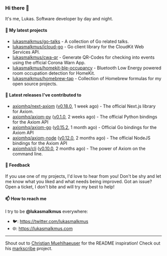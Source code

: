 ### Hi there 👋

It's me, Lukas. Software developer by day and night.

#### 🌱 My latest projects

- [lukasmalkmus/go-talks](https://github.com/lukasmalkmus/go-talks) - A collection of Go related talks.
- [lukasmalkmus/icloud-go](https://github.com/lukasmalkmus/icloud-go) - Go client library for the CloudKit Web Services API.
- [lukasmalkmus/cwa-qr](https://github.com/lukasmalkmus/cwa-qr) - Generate QR-Codes for checking into events using the official Corona Warn App.
- [lukasmalkmus/homekit-ble-occupancy](https://github.com/lukasmalkmus/homekit-ble-occupancy) - Bluetooth Low Energy powered room occupation detection for HomeKit.
- [lukasmalkmus/homebrew-tap](https://github.com/lukasmalkmus/homebrew-tap) - Collection of Homebrew formulas for my open source projects.

#### 🔭 Latest releases I've contributed to

- [axiomhq/next-axiom](https://github.com/axiomhq/next-axiom) ([v0.18.0](https://github.com/axiomhq/next-axiom/releases/tag/v0.18.0), 1 week ago) - The official Next.js library for Axiom.
- [axiomhq/axiom-py](https://github.com/axiomhq/axiom-py) ([v0.1.0](https://github.com/axiomhq/axiom-py/releases/tag/v0.1.0), 2 weeks ago) - The official Python bindings for the Axiom API
- [axiomhq/axiom-go](https://github.com/axiomhq/axiom-go) ([v0.15.2](https://github.com/axiomhq/axiom-go/releases/tag/v0.15.2), 1 month ago) - Official Go bindings for the Axiom API
- [axiomhq/axiom-node](https://github.com/axiomhq/axiom-node) ([v0.12.0](https://github.com/axiomhq/axiom-node/releases/tag/v0.12.0), 2 months ago) - The official NodeJS bindings for the Axiom API
- [axiomhq/cli](https://github.com/axiomhq/cli) ([v0.10.0](https://github.com/axiomhq/cli/releases/tag/v0.10.0), 2 months ago) - The power of Axiom on the command line.

#### 💬 Feedback

If you use one of my projects, I'd love to hear from you! Don't be shy and let
me know what you liked and what needs being improved. Got an issue? Open a
ticket, I don't bite and will try my best to help!

#### 📫 How to reach me

I try to be **@lukasmalkmus** everywhere:

- 🐦: https://twitter.com/lukasmalkmus
- 🌐: https://lukasmalkmus.com

---

Shout out to [Christian Muehlhaeuser](https://github.com/muesli) for the README
inspiration! Check out his [markscribe](https://github.com/muesli/markscribe)
project.
